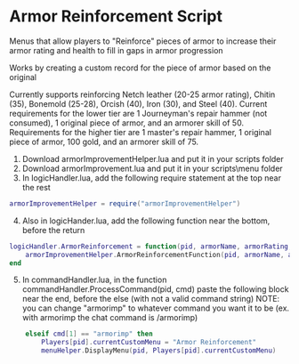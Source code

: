 # Armor Reinforcement Script
Menus that allow players to "Reinforce" pieces of armor to increase their armor rating and health to fill in gaps in armor progression

Works by creating a custom record for the piece of armor based on the original

Currently supports reinforcing Netch leather (20-25 armor rating), Chitin (35), Bonemold (25-28), Orcish (40), Iron (30), and Steel (40).
Current requirements for the lower tier are 1 Journeyman's repair hammer (not consumed), 1 original piece of armor, and an armorer skill of 50.
Requirements for the higher tier are 1 master's repair hammer, 1 original piece of armor, 100 gold, and an armorer skill of 75.




1. Download armorImprovementHelper.lua and put it in your scripts folder
2. Download armorImprovement.lua and put it in your scripts\menu folder
3. In logicHandler.lua, add the following require statement at the top near the rest
```lua
armorImprovementHelper = require("armorImprovementHelper")
```
4. Also in logicHander.lua, add the following function near the bottom, before the return
```lua
logicHandler.ArmorReinforcement = function(pid, armorName, armorRating, armorHealth)	
	armorImprovementHelper.ArmorReinforcementFunction(pid, armorName, armorRating, armorHealth)
end
```
5. In commandHandler.lua, in the function commandHandler.ProcessCommand(pid, cmd) paste the following block near the end, before the else (with not a valid command string)
NOTE: you can change "armorimp" to whatever command you want it to be (ex. with armorimp the chat command is /armorimp)
```lua
	elseif cmd[1] == "armorimp" then
		Players[pid].currentCustomMenu = "Armor Reinforcement"
		menuHelper.DisplayMenu(pid, Players[pid].currentCustomMenu)
```
